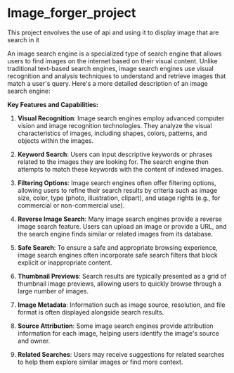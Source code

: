 # Image_forger_project
This project envolves the use of api and using it to display image that are search in it

An image search engine is a specialized type of search engine that allows users to find images on the internet based on their visual content. Unlike traditional text-based search engines, image search engines use visual recognition and analysis techniques to understand and retrieve images that match a user's query. Here's a more detailed description of an image search engine:

**Key Features and Capabilities:**

1. **Visual Recognition**: Image search engines employ advanced computer vision and image recognition technologies. They analyze the visual characteristics of images, including shapes, colors, patterns, and objects within the images.

2. **Keyword Search**: Users can input descriptive keywords or phrases related to the images they are looking for. The search engine then attempts to match these keywords with the content of indexed images.

3. **Filtering Options**: Image search engines often offer filtering options, allowing users to refine their search results by criteria such as image size, color, type (photo, illustration, clipart), and usage rights (e.g., for commercial or non-commercial use).

4. **Reverse Image Search**: Many image search engines provide a reverse image search feature. Users can upload an image or provide a URL, and the search engine finds similar or related images from its database.

5. **Safe Search**: To ensure a safe and appropriate browsing experience, image search engines often incorporate safe search filters that block explicit or inappropriate content.

6. **Thumbnail Previews**: Search results are typically presented as a grid of thumbnail image previews, allowing users to quickly browse through a large number of images.

7. **Image Metadata**: Information such as image source, resolution, and file format is often displayed alongside search results.

8. **Source Attribution**: Some image search engines provide attribution information for each image, helping users identify the image's source and owner.

9. **Related Searches**: Users may receive suggestions for related searches to help them explore similar images or find more context.

